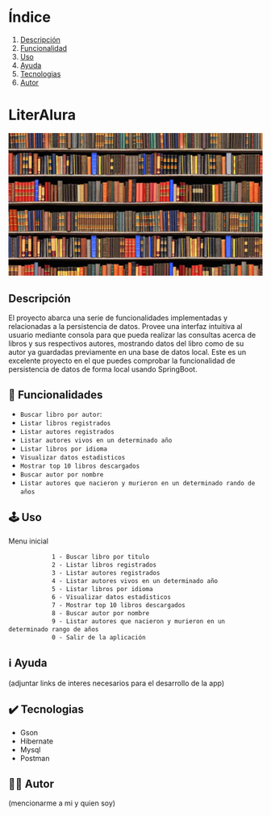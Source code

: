 # Índice 
1. [Descripción](#descripción)
2. [Funcionalidad](#funcionalidad)
3. [Uso](#uso)
4. [Ayuda](#ayuda)
5. [Tecnologias](#tecnologias)
6. [Autor](#autor)
   
<h1>LiterAlura</h1>

![Imagen](src/main/java/com/literalura/literalura/libroPortada.jpg)

## Descripción
El proyecto abarca una serie de funcionalidades implementadas y relacionadas a la persistencia de datos. Provee una interfaz intuitiva al usuario mediante consola para que pueda realizar las consultas acerca de libros y sus respectivos autores, mostrando datos del libro como de su autor ya guardadas previamente en una base de datos local. Este es un excelente proyecto en el que puedes comprobar la funcionalidad de persistencia de datos de forma local usando SpringBoot.

## 🔨 Funcionalidades
- `Buscar libro por autor`:
- `Listar libros registrados`
- `Listar autores registrados`
- `Listar autores vivos en un determinado año`
- `Listar libros por idioma`
- `Visualizar datos estadisticos`
- `Mostrar top 10 libros descargados`
- `Buscar autor por nombre`
- `Listar autores que nacieron y murieron en un determinado rando de años`

## 🕹️ Uso

Menu inicial

                1 - Buscar libro por titulo
                2 - Listar libros registrados
                3 - Listar autores registrados
                4 - Listar autores vivos en un determinado año
                5 - Listar libros por idioma
                6 - Visualizar datos estadisticos
                7 - Mostrar top 10 libros descargados
                8 - Buscar autor por nombre
                9 - Listar autores que nacieron y murieron en un determinado rango de años
                0 - Salir de la aplicación


## ℹ️ Ayuda
(adjuntar links de interes necesarios para el desarrollo de la app)



## ✔️ Tecnologias
- Gson
- Hibernate 
- Mysql 
- Postman 

## 👨‍💻 Autor
(mencionarme a mi y quien soy)




